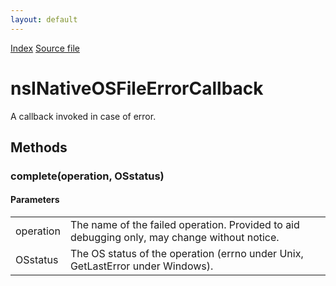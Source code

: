 ```yaml
---
layout: default
---
```

<div id='links'><a href="../index.html">Index</a>
<a href="http://dxr.mozilla.org/mozilla-central/source/toolkit/components/osfile/nsINativeOSFileInternals.idl">Source file</a>
</div>

# nsINativeOSFileErrorCallback #
  
A callback invoked in case of error.  
  

## Methods ##

### complete(operation, OSstatus) ###
  
  

#### Parameters ####

<table>

<tr>
<td>operation</td>
<td>The name of the failed operation. Provided to aid  
debugging only, may change without notice.  
</td>
</tr>

<tr>
<td>OSstatus</td>
<td>The OS status of the operation (errno under Unix,  
GetLastError under Windows).  
</td>
</tr>

</table>
